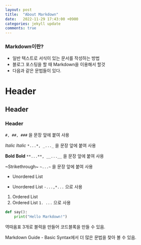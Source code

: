 ```yaml
---
layout: post
title:  "About Markdown"
date:   2022-11-29 17:43:00 +0900
categories: jekyll update
comments: true
---
```


### Markdown이란?
- 일반 텍스트로 서식이 있는 문서를 작성하는 방법
- 블로그 포스팅을 할 때 Markdown을 이용해서 할것
- 다음과 같은 문법들이 있다.

# Header
## Header
### Header
`#, ##, ###` 을 문장 앞에 붙여 사용


*Italic*
_Italic_
`*...*, _..._` 을 문장 앞에 붙여 사용


**Bold**
__Bold__
`**...**, __...__` 을 문장 앞에 붙여 사용


~Strikethrough~
`~...~` 을 문장 앞에 붙여 사용


- Unordered List
* Unordered List
`-...,*...` 으로 사용


1. Ordered List
2. Ordered List
`1. ...` 으로 사용


```python
def say():
    print("Hello Markdown!")
```
역따옴표 3개로 블럭을 만들어 코드블록을 만들 수 있음.


Markdown Guide - Basic Syntax에서 더 많은 문법을 찾아 볼 수 있음.
